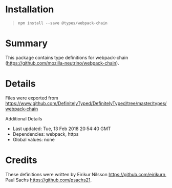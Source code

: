 # Installation
> `npm install --save @types/webpack-chain`

# Summary
This package contains type definitions for webpack-chain (https://github.com/mozilla-neutrino/webpack-chain).

# Details
Files were exported from https://www.github.com/DefinitelyTyped/DefinitelyTyped/tree/master/types/webpack-chain

Additional Details
 * Last updated: Tue, 13 Feb 2018 20:54:40 GMT
 * Dependencies: webpack, https
 * Global values: none

# Credits
These definitions were written by Eirikur Nilsson <https://github.com/eirikurn>, Paul Sachs <https://github.com/psachs21>.
